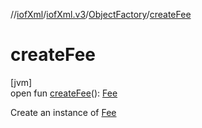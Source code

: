 //[iofXml](../../../index.md)/[iofXml.v3](../index.md)/[ObjectFactory](index.md)/[createFee](create-fee.md)

# createFee

[jvm]\
open fun [createFee](create-fee.md)(): [Fee](../-fee/index.md)

Create an instance of [Fee](../-fee/index.md)
